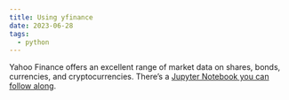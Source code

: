 ```yaml
---
title: Using yfinance
date: 2023-06-28
tags:
  - python
---
```


Yahoo Finance offers an excellent range of market data on shares, bonds, currencies, and cryptocurrencies. There’s a [Jupyter Notebook you can follow along](https://github.com/leosmigel/analyzingalpha/blob/master/2022-01-14-yfinance-python/2022-01-14-yfinance-python.ipynb?short_path=8f22887).

